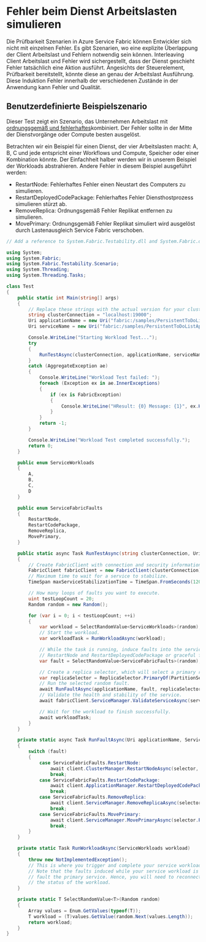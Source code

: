 <properties
   pageTitle="Benutzerdefinierte Szenarien | Microsoft Azure"
   description="Wie Sichern Sie Ihre Dienste für sicheres und fehlerhaftes Fehler."
   services="service-fabric"
   documentationCenter=".net"
   authors="anmolah"
   manager="timlt"
   editor=""/>

<tags
   ms.service="service-fabric"
   ms.devlang="dotnet"
   ms.topic="article"
   ms.tgt_pltfrm="NA"
   ms.workload="NA"
   ms.date="05/17/2016"
   ms.author="anmola"/>

# <a name="simulate-failures-during-service-workloads"></a>Fehler beim Dienst Arbeitslasten simulieren

Die Prüfbarkeit Szenarien in Azure Service Fabric können Entwickler sich nicht mit einzelnen Fehler. Es gibt Szenarien, wo eine explizite Überlappung der Client Arbeitslast und Fehlern notwendig sein können. Interleaving Client Arbeitslast und Fehler wird sichergestellt, dass der Dienst geschieht Fehler tatsächlich eine Aktion ausführt. Angesichts der Steuerelement, Prüfbarkeit bereitstellt, könnte diese an genau der Arbeitslast Ausführung. Diese Induktion Fehler innerhalb der verschiedenen Zustände in der Anwendung kann Fehler und Qualität.

## <a name="sample-custom-scenario"></a>Benutzerdefinierte Beispielszenario
Dieser Test zeigt ein Szenario, das Unternehmen Arbeitslast mit [ordnungsgemäß und fehlerhaftes](service-fabric-testability-actions.md#graceful-vs-ungraceful-fault-actions)kombiniert. Der Fehler sollte in der Mitte der Dienstvorgänge oder Compute besten ausgelöst.

Betrachten wir ein Beispiel für einen Dienst, der vier Arbeitslasten macht: A, B, C und jede entspricht einer Workflows und Compute, Speicher oder einer Kombination könnte. Der Einfachheit halber werden wir in unserem Beispiel der Workloads abstrahieren. Andere Fehler in diesem Beispiel ausgeführt werden:
  + RestartNode: Fehlerhaftes Fehler einen Neustart des Computers zu simulieren.
  + RestartDeployedCodePackage: Fehlerhaftes Fehler Diensthostprozess simulieren stürzt ab.
  + RemoveReplica: Ordnungsgemäß Fehler Replikat entfernen zu simulieren.
  + MovePrimary: Ordnungsgemäß Fehler Replikat simuliert wird ausgelöst durch Lastenausgleich Service Fabric verschoben.

```csharp
// Add a reference to System.Fabric.Testability.dll and System.Fabric.dll.

using System;
using System.Fabric;
using System.Fabric.Testability.Scenario;
using System.Threading;
using System.Threading.Tasks;

class Test
{
    public static int Main(string[] args)
    {
        // Replace these strings with the actual version for your cluster and application.
        string clusterConnection = "localhost:19000";
        Uri applicationName = new Uri("fabric:/samples/PersistentToDoListApp");
        Uri serviceName = new Uri("fabric:/samples/PersistentToDoListApp/PersistentToDoListService");

        Console.WriteLine("Starting Workload Test...");
        try
        {
            RunTestAsync(clusterConnection, applicationName, serviceName).Wait();
        }
        catch (AggregateException ae)
        {
            Console.WriteLine("Workload Test failed: ");
            foreach (Exception ex in ae.InnerExceptions)
            {
                if (ex is FabricException)
                {
                    Console.WriteLine("HResult: {0} Message: {1}", ex.HResult, ex.Message);
                }
            }
            return -1;
        }

        Console.WriteLine("Workload Test completed successfully.");
        return 0;
    }

    public enum ServiceWorkloads
    {
        A,
        B,
        C,
        D
    }

    public enum ServiceFabricFaults
    {
        RestartNode,
        RestartCodePackage,
        RemoveReplica,
        MovePrimary,
    }

    public static async Task RunTestAsync(string clusterConnection, Uri applicationName, Uri serviceName)
    {
        // Create FabricClient with connection and security information here.
        FabricClient fabricClient = new FabricClient(clusterConnection);
        // Maximum time to wait for a service to stabilize.
        TimeSpan maxServiceStabilizationTime = TimeSpan.FromSeconds(120);

        // How many loops of faults you want to execute.
        uint testLoopCount = 20;
        Random random = new Random();

        for (var i = 0; i < testLoopCount; ++i)
        {
            var workload = SelectRandomValue<ServiceWorkloads>(random);
            // Start the workload.
            var workloadTask = RunWorkloadAsync(workload);

            // While the task is running, induce faults into the service. They can be ungraceful faults like
            // RestartNode and RestartDeployedCodePackage or graceful faults like RemoveReplica or MovePrimary.
            var fault = SelectRandomValue<ServiceFabricFaults>(random);

            // Create a replica selector, which will select a primary replica from the given service to test.
            var replicaSelector = ReplicaSelector.PrimaryOf(PartitionSelector.RandomOf(serviceName));
            // Run the selected random fault.
            await RunFaultAsync(applicationName, fault, replicaSelector, fabricClient);
            // Validate the health and stability of the service.
            await fabricClient.ServiceManager.ValidateServiceAsync(serviceName, maxServiceStabilizationTime);

            // Wait for the workload to finish successfully.
            await workloadTask;
        }
    }

    private static async Task RunFaultAsync(Uri applicationName, ServiceFabricFaults fault, ReplicaSelector selector, FabricClient client)
    {
        switch (fault)
        {
            case ServiceFabricFaults.RestartNode:
                await client.ClusterManager.RestartNodeAsync(selector, CompletionMode.Verify);
                break;
            case ServiceFabricFaults.RestartCodePackage:
                await client.ApplicationManager.RestartDeployedCodePackageAsync(applicationName, selector, CompletionMode.Verify);
                break;
            case ServiceFabricFaults.RemoveReplica:
                await client.ServiceManager.RemoveReplicaAsync(selector, CompletionMode.Verify, false);
                break;
            case ServiceFabricFaults.MovePrimary:
                await client.ServiceManager.MovePrimaryAsync(selector.PartitionSelector);
                break;
        }
    }

    private static Task RunWorkloadAsync(ServiceWorkloads workload)
    {
        throw new NotImplementedException();
        // This is where you trigger and complete your service workload.
        // Note that the faults induced while your service workload is running will
        // fault the primary service. Hence, you will need to reconnect to complete or check
        // the status of the workload.
    }

    private static T SelectRandomValue<T>(Random random)
    {
        Array values = Enum.GetValues(typeof(T));
        T workload = (T)values.GetValue(random.Next(values.Length));
        return workload;
    }
}
```
